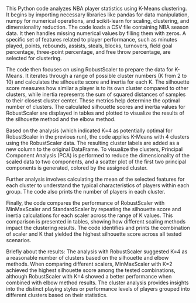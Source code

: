 This Python code analyzes NBA player statistics using K-Means clustering. It begins by importing necessary libraries like pandas for data manipulation, numpy for numerical operations, and scikit-learn for scaling, clustering, and dimensionality reduction. The code loads a CSV file containing NBA season data. It then handles missing numerical values by filling them with zeros. A specific set of features related to player performance, such as minutes played, points, rebounds, assists, steals, blocks, turnovers, field goal percentage, three-point percentage, and free throw percentage, are selected for clustering.

The code then focuses on using RobustScaler to prepare the data for K-Means. It iterates through a range of possible cluster numbers (K from 2 to 10) and calculates the silhouette score and inertia for each K. The silhouette score measures how similar a player is to its own cluster compared to other clusters, while inertia represents the sum of squared distances of samples to their closest cluster center. These metrics help determine the optimal number of clusters. The calculated silhouette scores and inertia values for RobustScaler are displayed in tables and plotted to visualize the results of the silhouette method and the elbow method.

Based on the analysis (which indicated K=4 as potentially optimal for RobustScaler in the previous run), the code applies K-Means with 4 clusters using the RobustScaler data. The resulting cluster labels are added as a new column to the original DataFrame. To visualize the clusters, Principal Component Analysis (PCA) is performed to reduce the dimensionality of the scaled data to two components, and a scatter plot of the first two principal components is generated, colored by the assigned cluster.

Further analysis involves calculating the mean of the selected features for each cluster to understand the typical characteristics of players within each group. The code also prints the number of players in each cluster.

Finally, the code compares the performance of RobustScaler with MinMaxScaler and StandardScaler by repeating the silhouette score and inertia calculations for each scaler across the range of K values. This comparison is presented in tables, showing how different scaling methods impact the clustering results. The code identifies and prints the combination of scaler and K that yielded the highest silhouette score across all tested scenarios.

Briefly about the results: The analysis with RobustScaler suggested K=4 as a reasonable number of clusters based on the silhouette and elbow methods. When comparing different scalers, MinMaxScaler with K=2 achieved the highest silhouette score among the tested combinations, although RobustScaler with K=4 showed a better performance when combined with elbow method results. The cluster analysis provides insights into the distinct playing styles or performance levels of players grouped into different clusters based on their statistics.
